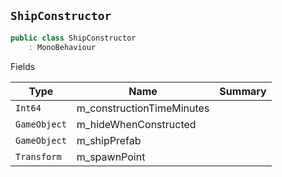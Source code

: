 ## `ShipConstructor`

```csharp
public class ShipConstructor
    : MonoBehaviour

```

Fields

| Type | Name | Summary | 
| --- | --- | --- | 
| `Int64` | m_constructionTimeMinutes |  | 
| `GameObject` | m_hideWhenConstructed |  | 
| `GameObject` | m_shipPrefab |  | 
| `Transform` | m_spawnPoint |  | 


